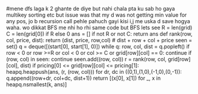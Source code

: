 #mene dfs laga k 2 ghante de diye but nahi chala pta ku sab ho gaya multikey sorting etc but issue was that my d was not getting min value for any pos, jo b recursion call pehle pahuch gayi kisi i,j me uska d save hogya waha. wo dikkat BFS me nhi ho rhi same code but BFS lets see
R = len(grid)
C = len(grid[0]) if R else 0
ans = []
if not R or not C:
return ans
def rank(row, col, price, dist):
return (dist, price, row,col) # dist + row + col + price
seen = set()
q = deque([(start[0], start[1], 0)])
while q:
row, col, dist = q.popleft()
if row < 0 or row >=R or col < 0 or col >= C or grid[row][col] == 0:
continue
if (row, col) in seen:
continue
seen.add((row, col))
r = rank(row, col, grid[row][col], dist)
if pricing[0] <= grid[row][col] <= pricing[1]:
heapq.heappush(ans, (r, (row, col)))
for dr, dc in ((0,1),(1,0),(-1,0),(0,-1)):
q.append((row+dr, col+dc, dist+1))
return [(x[0], x[1]) for _, x in heapq.nsmallest(k, ans)]